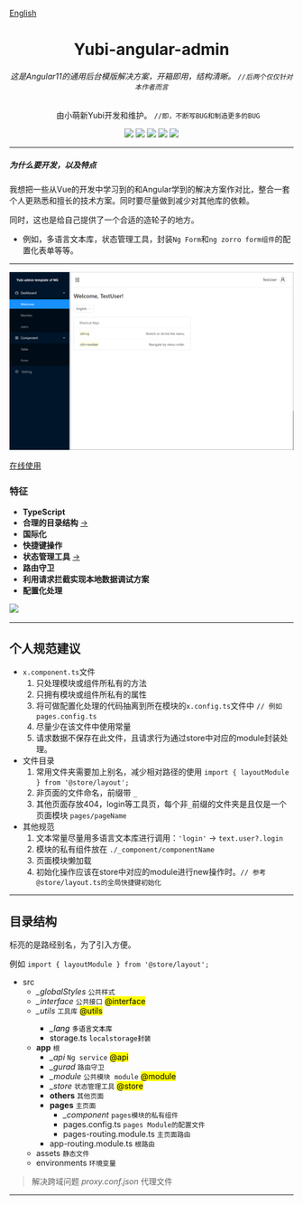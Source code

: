 [English](./README.md)

  <h1 align="center"> Yubi-angular-admin </h1>
  <h6  align="center"> 这是Angular11的通用后台模版解决方案，开箱即用，结构清晰。
    <code align="center">//后两个仅仅针对本作者而言</code> 
  </h6>

  <ul align="center">
  由小萌新Yubi开发和维护。 <code>//即，不断写BUG和制造更多的BUG</code>
  </ul>

  <div align="center">
    <span>
      <img src="https://img.shields.io/badge/@angular/cli-11.0.2-green.svg">
    </span>
    <span>
      <img src="https://img.shields.io/badge/typescript-4.0.2-green.svg">
    </span>
    <span>
      <img src="https://img.shields.io/badge/tslint-6.1.0-green.svg">
    </span>
    <span>
      <img src="https://img.shields.io/badge/rxjs-6.6.0-green.svg">
    </span>
    <span>
      <img src="https://img.shields.io/badge/ng zorro antd-10.2.1-green.svg">
    </span>
  </div>

---

##### 为什么要开发，以及特点
我想把一些从Vue的开发中学习到的和Angular学到的解决方案作对比，整合一套个人更熟悉和擅长的技术方案。同时要尽量做到减少对其他库的依赖。

同时，这也是给自己提供了一个合适的造轮子的地方。
- 例如，多语言文本库，状态管理工具，封装`Ng Form`和`ng zorro form组件`的配置化表单等等。

---

![image](./docs/main.png)

[在线使用](https://yubi233.gitee.io/yubi-angular-admin)

### 特征
- **TypeScript**
- **合理的目录结构** [->](#目录结构)
- **国际化**
- **快捷键操作**
- **状态管理工具** [->](https://gitee.com/Yubi233/md_note/blob/master/Js&Ts/%E7%AE%80%E6%98%93%E7%8A%B6%E6%80%81%E7%AE%A1%E7%90%86%E5%B7%A5%E5%85%B7/index.md)
- **路由守卫**
- **利用请求拦截实现本地数据调试方案**
- **配置化处理**     

<img src="https://img.shields.io/badge/目前进度-文档编写ing-orange.svg"/>


---
## 个人规范建议

- `x.component.ts`文件
  1. 只处理模块或组件所私有的方法
  2. 只拥有模块或组件所私有的属性
  3. 将可做配置化处理的代码抽离到所在模块的`x.config.ts`文件中 `// 例如 pages.config.ts`
  4. 尽量少在该文件中使用常量
  5. 请求数据不保存在此文件，且请求行为通过store中对应的module封装处理。
- 文件目录 
  1. 常用文件夹需要加上别名，减少相对路径的使用 `import { layoutModule } from '@store/layout';`
  2. 非页面的文件命名，前缀带 `_`
  3. 其他页面存放404，login等工具页，每个非`_`前缀的文件夹是且仅是一个页面模块 `pages/pageName`
- 其他规范
  1. 文本常量尽量用多语言文本库进行调用：`'login'` → `text.user?.login`
  2. 模块的私有组件放在 `./_component/componentName`
  3. 页面模块懒加载
  4. 初始化操作应该在store中对应的module进行new操作时。`// 参考@store/layout.ts的全局快捷键初始化`

---

## 目录结构
标亮的是路经别名，为了引入方便。

例如 `import { layoutModule } from '@store/layout';`

- src
  - *_globalStyles* `公共样式`
  - *_interface* `公共接口` <mark>@interface</mark>
  - *_utils* `工具库`   <mark>@utils
    - *_lang* `多语言文本库` 
    - storage.ts `localstorage封装`
  - **app** `根`
    - *_api* `Ng service` <mark>@api
    - *_gurad* `路由守卫` 
    - *_module* `公共模块 module` <mark>@module
    - *_store* `状态管理工具` <mark>@store
    - **others** `其他页面`
    - **pages** `主页面`
      - *_component* `pages模块的私有组件`
      - pages.config.ts `pages Module的配置文件`
      - pages-routing.module.ts `主页面路由`
    - app-routing.module.ts `根路由`
  - assets `静态文件`
  - environments `环境变量`

> 解决跨域问题 *proxy.conf.json* 代理文件

---